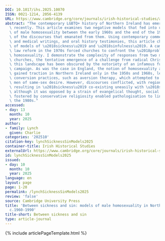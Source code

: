 ```yaml
---
DOI: 10.1017/ihs.2025.10070
ISSN: 0021-1214, 2056-4139
URL: https://www.cambridge.org/core/journals/irish-historical-studies/article/between-sickness-and-sin-models-of-male-homosexuality-in-northern-ireland-c19601990/38F54202746E6F54037FB57A5BDFC528
abstract: "The contemporary LGBTQ+ history of Northern Ireland has emerged relatively\
  \ recently. This article examines two negative models that fed into understandings\
  \ of male homosexuality between the early 1960s and the end of the 1980s, and some\
  \ of the discourses that emanated from them. Using contemporary comment, theological\
  \ and medical writings, and oral history testimonies, this article charts the fortunes\
  \ of models of \u2018sickness\u2019 and \u2018sinfulness\u2019. A campaign to secure\
  \ law reform in the 1970s forced churches to confront the \u2018problem\u2019 of\
  \ homosexuality. I demonstrate the complexity of responses from two major Protestant\
  \ churches, the tentative emergence of a challenge from radical Christians and how\
  \ this landscape has been obscured by the notoriety of an infamous fundamentalist\
  \ campaign. As was the case in England, the notion of homosexuality as a pathology\
  \ gained traction in Northern Ireland only in the 1950s and 1960s, leading to medical\
  \ conversion practices, such as aversion therapy, which attempted to \u2018cure\u2019\
  \ men of same-sex desire. However, discourses conflicted, with regional social conditions\
  \ resulting in \u2018sickness\u2019 co-existing uneasily with \u2018sin\u2019. And\
  \ although it was opposed by a strain of evangelical thought, social conditions\
  \ fostered by conservative religiosity enabled pathologisation to linger on through\
  \ the 1980s."
accessed:
- day: 13
  month: 10
  year: 2025
author:
- family: Lynch
  given: Charlie
categories: '202510'
citation-key: lynchSicknessSinModels2025
container-title: Irish Historical Studies
externalUrl: https://www.cambridge.org/core/journals/irish-historical-studies/article/between-sickness-and-sin-models-of-male-homosexuality-in-northern-ireland-c19601990/38F54202746E6F54037FB57A5BDFC528
id: lynchSicknessSinModels2025
issued:
- day: 10
  month: 10
  year: 2025
language: en
layout: page
page: 1-20
permalink: /lynchSicknessSinModels2025
review: 'false'
source: Cambridge University Press
title: 'Between sickness and sin: models of male homosexuality in Northern Ireland
  c.1960-1990'
title-short: Between sickness and sin
type: article-journal
---
```

{% include articlePageTemplate.html %}